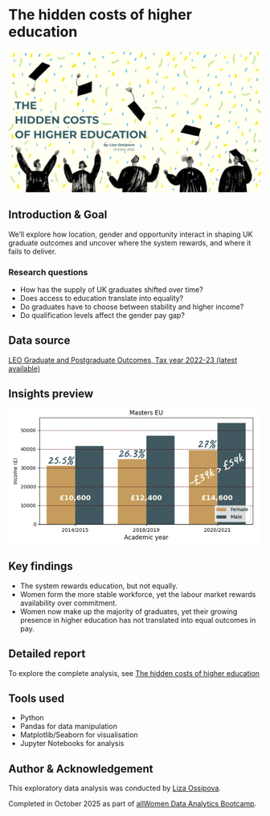 # The hidden costs of higher education
![Description of image](images/the_hidden_costs_of_he.png)

## Introduction & Goal

We’ll explore how location, gender and opportunity interact in shaping UK graduate outcomes and uncover where the system rewards, and where it fails to deliver.

### Research questions
- How has the supply of UK graduates shifted over time?
- Does access to education translate into equality?
- Do graduates have to choose between stability and higher income?
- Do qualification levels affect the gender pay gap?

## Data source

[LEO Graduate and Postgraduate Outcomes, Tax year 2022-23 (latest available)](https://explore-education-statistics.service.gov.uk/find-statistics/leo-graduate-and-postgraduate-outcomes/2022-23)

## Insights preview

![Description of image](images/masters_eu_pay_gap.png)

## Key findings
- The system rewards education, but not equally.
- Women form the more stable workforce, yet the labour market rewards availability over commitment.
- Women now make up the majority of graduates, yet their growing presence in higher education has not translated into equal outcomes in pay.

## Detailed report

To explore the complete analysis, see [The hidden costs of higher education](presentation/the_hidden_costs_of_higher_education_allwomen_da_final_liza_ossipova.pdf)

## Tools used
- Python
- Pandas for data manipulation
- Matplotlib/Seaborn for visualisation
- Jupyter Notebooks for analysis

## Author & Acknowledgement

This exploratory data analysis was conducted by [Liza Ossipova](https://www.linkedin.com/in/lizaossipova/).

Completed in October 2025 as part of [allWomen Data Analytics Bootcamp](https://www.allwomen.tech/bootcamp/data-analytics-bootcamp/).
